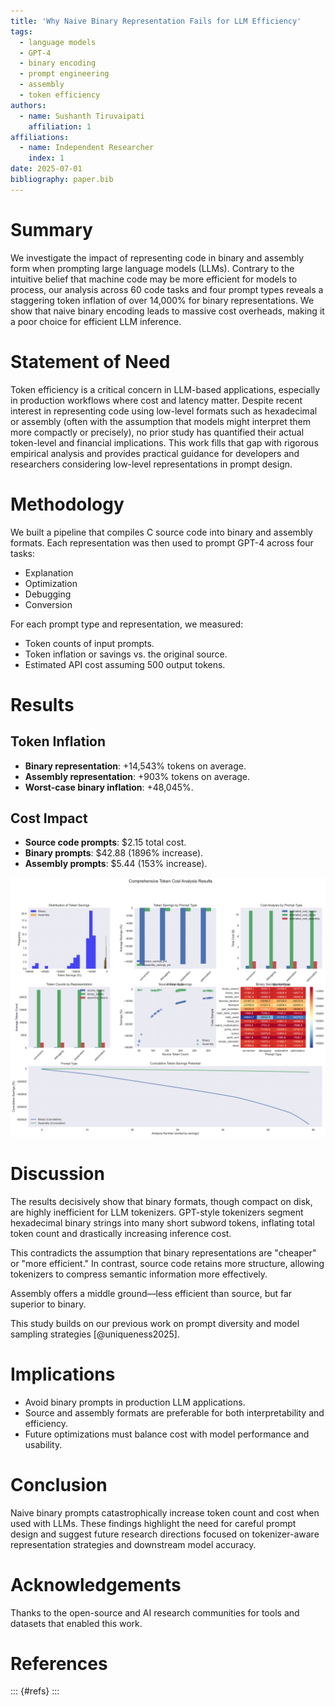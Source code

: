 ```yaml
---
title: 'Why Naive Binary Representation Fails for LLM Efficiency'
tags:
  - language models
  - GPT-4
  - binary encoding
  - prompt engineering
  - assembly
  - token efficiency
authors:
  - name: Sushanth Tiruvaipati
    affiliation: 1
affiliations:
  - name: Independent Researcher
    index: 1
date: 2025-07-01
bibliography: paper.bib
---
```


# Summary

We investigate the impact of representing code in binary and assembly form when prompting large language models (LLMs). Contrary to the intuitive belief that machine code may be more efficient for models to process, our analysis across 60 code tasks and four prompt types reveals a staggering token inflation of over 14,000% for binary representations. We show that naive binary encoding leads to massive cost overheads, making it a poor choice for efficient LLM inference.

# Statement of Need

Token efficiency is a critical concern in LLM-based applications, especially in production workflows where cost and latency matter. Despite recent interest in representing code using low-level formats such as hexadecimal or assembly (often with the assumption that models might interpret them more compactly or precisely), no prior study has quantified their actual token-level and financial implications. This work fills that gap with rigorous empirical analysis and provides practical guidance for developers and researchers considering low-level representations in prompt design.

# Methodology

We built a pipeline that compiles C source code into binary and assembly formats. Each representation was then used to prompt GPT-4 across four tasks:

- Explanation
- Optimization
- Debugging
- Conversion

For each prompt type and representation, we measured:

- Token counts of input prompts.
- Token inflation or savings vs. the original source.
- Estimated API cost assuming 500 output tokens.

# Results

## Token Inflation

- **Binary representation**: +14,543% tokens on average.
- **Assembly representation**: +903% tokens on average.
- **Worst-case binary inflation**: +48,045%.

## Cost Impact

- **Source code prompts**: \$2.15 total cost.
- **Binary prompts**: \$42.88 (1896% increase).
- **Assembly prompts**: \$5.44 (153% increase).

![Token and cost comparison](comprehensive_analysis_results.png)

# Discussion

The results decisively show that binary formats, though compact on disk, are highly inefficient for LLM tokenizers. GPT-style tokenizers segment hexadecimal binary strings into many short subword tokens, inflating total token count and drastically increasing inference cost.

This contradicts the assumption that binary representations are "cheaper" or "more efficient." In contrast, source code retains more structure, allowing tokenizers to compress semantic information more effectively.

Assembly offers a middle ground—less efficient than source, but far superior to binary.

This study builds on our previous work on prompt diversity and model sampling strategies [@uniqueness2025].

# Implications

- Avoid binary prompts in production LLM applications.
- Source and assembly formats are preferable for both interpretability and efficiency.
- Future optimizations must balance cost with model performance and usability.

# Conclusion

Naive binary prompts catastrophically increase token count and cost when used with LLMs. These findings highlight the need for careful prompt design and suggest future research directions focused on tokenizer-aware representation strategies and downstream model accuracy.

# Acknowledgements

Thanks to the open-source and AI research communities for tools and datasets that enabled this work.

# References

::: {#refs}
:::
